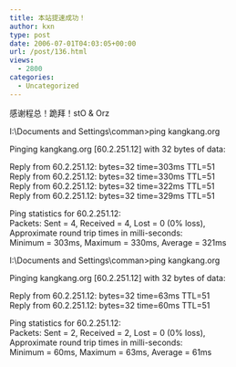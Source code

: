 ```yaml
---
title: 本站提速成功！
author: kxn
type: post
date: 2006-07-01T04:03:05+00:00
url: /post/136.html
views:
  - 2800
categories:
  - Uncategorized
---
```


感谢程总！跪拜！stO & Orz

I:\Documents and Settings\comman>ping kangkang.org

Pinging kangkang.org [60.2.251.12] with 32 bytes of data:

Reply from 60.2.251.12: bytes=32 time=303ms TTL=51  
Reply from 60.2.251.12: bytes=32 time=330ms TTL=51  
Reply from 60.2.251.12: bytes=32 time=322ms TTL=51  
Reply from 60.2.251.12: bytes=32 time=329ms TTL=51

Ping statistics for 60.2.251.12:  
Packets: Sent = 4, Received = 4, Lost = 0 (0% loss),  
Approximate round trip times in milli-seconds:  
Minimum = 303ms, Maximum = 330ms, Average = 321ms

I:\Documents and Settings\comman>ping kangkang.org

Pinging kangkang.org [60.2.251.12] with 32 bytes of data:

Reply from 60.2.251.12: bytes=32 time=63ms TTL=51  
Reply from 60.2.251.12: bytes=32 time=60ms TTL=51

Ping statistics for 60.2.251.12:  
Packets: Sent = 2, Received = 2, Lost = 0 (0% loss),  
Approximate round trip times in milli-seconds:  
Minimum = 60ms, Maximum = 63ms, Average = 61ms
